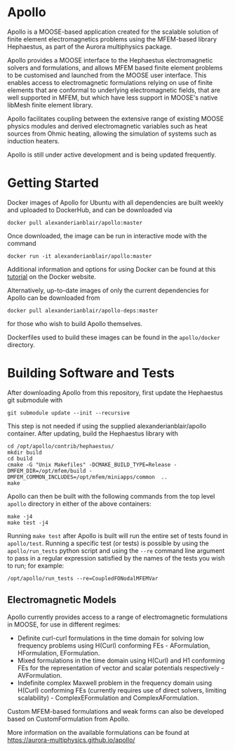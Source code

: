 # Apollo
Apollo is a MOOSE-based application created for the scalable solution of finite element electromagnetics problems using the MFEM-based library Hephaestus, as part of the Aurora multiphysics package.

Apollo provides a MOOSE interface to the Hephaestus electromagnetic solvers and formulations, and allows MFEM based finite element problems to be customised and launched from the MOOSE user interface. This enables access to electromagnetic formulations relying on use of finite elements that are conformal to underlying electromagnetic fields, that are well supported in MFEM, but which have less support in MOOSE's native libMesh finite element library.

Apollo facilitates coupling between the extensive range of existing MOOSE physics modules and derived electromagnetic variables such as heat sources from Ohmic heating, allowing the simulation of systems such as induction heaters.

Apollo is still under active development and is being updated frequently.

# Getting Started
Docker images of Apollo for Ubuntu with all dependencies are built weekly and uploaded to DockerHub, and
can be downloaded via
```
docker pull alexanderianblair/apollo:master
```
Once downloaded, the image can be run in interactive mode with the command
```
docker run -it alexanderianblair/apollo:master
```
Additional information and options for using Docker can be found at this [tutorial](https://docs.docker.com/get-started/) on the Docker website.

Alternatively, up-to-date images of only the current dependencies for Apollo can be downloaded from
```
docker pull alexanderianblair/apollo-deps:master
```
for those who wish to build Apollo themselves.

Dockerfiles used to build these images can be found in the `apollo/docker` directory.

# Building Software and Tests
After downloading Apollo from this repository, first update the Hephaestus git submodule with
```
git submodule update --init --recursive
```
This step is not needed if using the supplied alexanderianblair/apollo container. After updating, build the Hephaestus library with
```
cd /opt/apollo/contrib/hephaestus/
mkdir build
cd build
cmake -G "Unix Makefiles" -DCMAKE_BUILD_TYPE=Release -DMFEM_DIR=/opt/mfem/build -DMFEM_COMMON_INCLUDES=/opt/mfem/miniapps/common  ..
make
```

Apollo can then be built with the following commands from the top level `apollo` directory in either of the above containers:
```
make -j4 
make test -j4
```

Running `make test` after Apollo is built will run the entire set of tests found in `apollo/test`. Running a specific test (or tests) is possible by using the `apollo/run_tests` python script and using the `--re` command line argument to pass in a regular expression satisfied by the names of the tests you wish to run; for example:
```
/opt/apollo/run_tests --re=CoupledFONodalMFEMVar
```

## Electromagnetic Models
Apollo currently provides access to a range of electromagnetic formulations in MOOSE, for use in different regimes:

- Definite curl-curl formulations in the time domain for solving low frequency problems using H(Curl) conforming FEs - AFormulation, HFormulation, EFormulation.
- Mixed formulations in the time domain using H(Curl) and H1 conforming FEs for the representation of vector and scalar potentials respectively - AVFormulation. 
- Indefinite complex Maxwell problem in the frequency domain using H(Curl) conforming FEs (currently requires use of direct solvers, limiting scalability) - ComplexEFormulation and ComplexAFormulation.

Custom MFEM-based formulations and weak forms can also be developed based on CustomFormulation from Apollo.

More information on the available formulations can be found at https://aurora-multiphysics.github.io/apollo/
